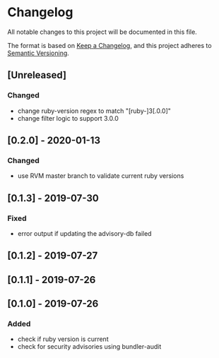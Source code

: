 # Changelog
All notable changes to this project will be documented in this file.

The format is based on [Keep a Changelog](https://keepachangelog.com/en/1.0.0/),
and this project adheres to [Semantic Versioning](https://semver.org/spec/v2.0.0.html).

## [Unreleased]
### Changed
- change ruby-version regex to match "[ruby-]3[.0.0]"
- change filter logic to support 3.0.0

## [0.2.0] - 2020-01-13
### Changed
- use RVM master branch to validate current ruby versions

## [0.1.3] - 2019-07-30
### Fixed
- error output if updating the advisory-db failed

## [0.1.2] - 2019-07-27

## [0.1.1] - 2019-07-26

## [0.1.0] - 2019-07-26
### Added
- check if ruby version is current
- check for security advisories using bundler-audit
